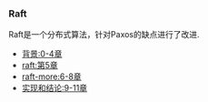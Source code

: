 ### Raft
  Raft是一个分布式算法，针对Paxos的缺点进行了改进.

* [背景:0-4章](./background.md)
* [raft:第5章](./raft.md)
* [raft-more:6-8章](./raft-more.md)
* [实现和结论:9-11章](./implement.md)
